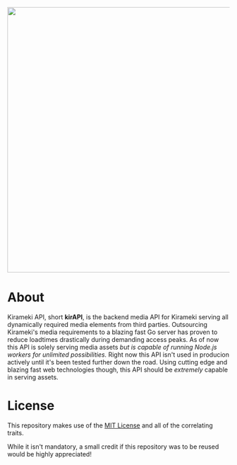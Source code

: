 <div align="center">
    <p><img src="https://img.kirameki.one/zFRv4GeL.png" width="600"></p>
</div>

# About
Kirameki API, short **kirAPI**, is the backend media API for Kirameki serving all dynamically required media elements from third parties. Outsourcing Kirameki's media requirements to a blazing fast Go server has proven to reduce loadtimes drastically during demanding access peaks. As of now this API is solely serving media assets *but is capable of running Node.js workers for unlimited possibilities.* Right now this API isn't used in producion actively until it's been tested further down the road. Using cutting edge and blazing fast web technologies though, this API should be *extremely* capable in serving assets.

# License
This repository makes use of the [MIT License](https://opensource.org/licenses/MIT) and all of the correlating traits.

While it isn't mandatory, a small credit if this repository was to be reused would be highly appreciated!